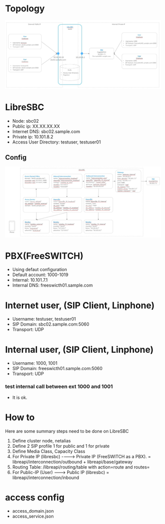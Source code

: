 # Topology

![image](./images/topology1.jpg)

# LibreSBC

* Node: sbc02
* Public ip: XX.XX.XX.XX
* Internet DNS: sbc02.sample.com
* Private ip: 10.101.8.2
* Access User Directory: testuser, testuser01

## Config

![image](./images/config.jpg)

# PBX(FreeSWITCH)

* Using defaut configuration
* Default account: 1000-1019
* Internal: 10.101.7.1
* Internal DNS: freeswicth01.sample.com

# Internet user, (SIP Client, Linphone)

* Username: testuser, testuser01
* SIP Domain: sbc02.sample.com:5060
* Transport: UDP

# Internal user, (SIP Client, Linphone)

* Username: 1000, 1001
* SIP Domain: freeswicth01.sample.com:5060
* Transport: UDP

### test internal call between ext 1000 and 1001

* It is ok.

# How to

Here are some summary steps need to be done on LibreSBC

1. Define cluster node, netalias
2. Define 2 SIP profile 1 for public and 1 for private
3. Define Media Class, Capacity Class
4. For Private IP (libresbc) ----> Private IP (FreeSWITCH as a PBX). = libreapi/interconnection/outbound + libreapi/base/gateway
5. Routing Table: /libreapi/routing/table with action=route and routes=<outbound-connection-in-step-4>
6. For Public-IP (User) ---> Public IP (libresbc) = libreapi/interconnection/inbound

# access config

* access_domain.json
* access_service.json
